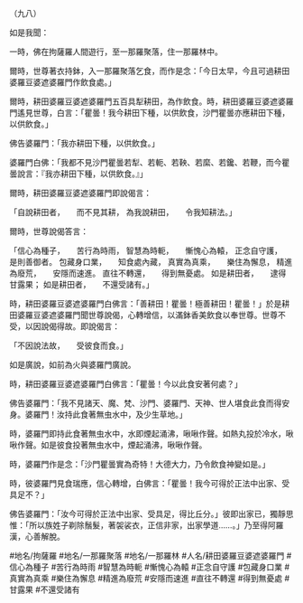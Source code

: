 （九八）

如是我聞：

一時，佛在拘薩羅人間遊行，至一那羅聚落，住一那羅林中。

爾時，世尊著衣持鉢，入一那羅聚落乞食，而作是念：「今日太早，今且可過耕田婆羅豆婆遮婆羅門作飲食處。」

爾時，耕田婆羅豆婆遮婆羅門五百具犁耕田，為作飲食。時，耕田婆羅豆婆遮婆羅門遙見世尊，白言：「瞿曇！我今耕田下種，以供飲食，沙門瞿曇亦應耕田下種，以供飲食。」

佛告婆羅門：「我亦耕田下種，以供飲食。」

婆羅門白佛：「我都不見沙門瞿曇若犁、若軛、若鞅、若縻、若鑱、若鞭，而今瞿曇說言：『我亦耕田下種，以供飲食。』」

爾時，耕田婆羅豆婆遮婆羅門即說偈言：

「自說耕田者，　　而不見其耕，
為我說耕田，　　令我知耕法。」

爾時，世尊說偈答言：

「信心為種子，　　苦行為時雨，
智慧為時軛，　　慚愧心為轅，
正念自守護，　　是則善御者。
包藏身口業，　　知食處內藏，
真實為真乘，　　樂住為懈息，
精進為廢荒，　　安隱而速進。
直往不轉還，　　得到無憂處。
如是耕田者，　　逮得甘露果；
如是耕田者，　　不還受諸有。」

時，耕田婆羅豆婆遮婆羅門白佛言：「善耕田！瞿曇！極善耕田！瞿曇！」於是耕田婆羅豆婆遮婆羅門聞世尊說偈，心轉增信，以滿鉢香美飲食以奉世尊。世尊不受，以因說偈得故。即說偈言：

「不因說法故，　　受彼食而食。」

如是廣說，如前為火與婆羅門廣說。

時，耕田婆羅豆婆遮婆羅門白佛言：「瞿曇！今以此食安著何處？」

佛告婆羅門：「我不見諸天、魔、梵、沙門、婆羅門、天神、世人堪食此食而得安身。婆羅門！汝持此食著無虫水中，及少生草地。」

時，婆羅門即持此食著無虫水中，水即煙起涌沸，啾啾作聲。如熱丸投於冷水，啾啾作聲。如是彼食投著無虫水中，煙起涌沸，啾啾作聲。

時，婆羅門作是念：「沙門瞿曇實為奇特！大德大力，乃令飲食神變如是。」

時，彼婆羅門見食瑞應，信心轉增，白佛言：「瞿曇！我今可得於正法中出家、受具足不？」

佛告婆羅門：「汝今可得於正法中出家、受具足，得比丘分。」彼即出家已，獨靜思惟：「所以族姓子剃除鬚髮，著袈裟衣，正信非家，出家學道……。」乃至得阿羅漢，心善解脫。

#地名/拘薩羅
#地名/一那羅聚落
#地名/一那羅林
#人名/耕田婆羅豆婆遮婆羅門
#信心為種子
#苦行為時雨
#智慧為時軛
#慚愧心為轅
#正念自守護
#包藏身口業
#真實為真乘
#樂住為懈息
#精進為廢荒
#安隱而速進
#直往不轉還
#得到無憂處
#甘露果
#不還受諸有
